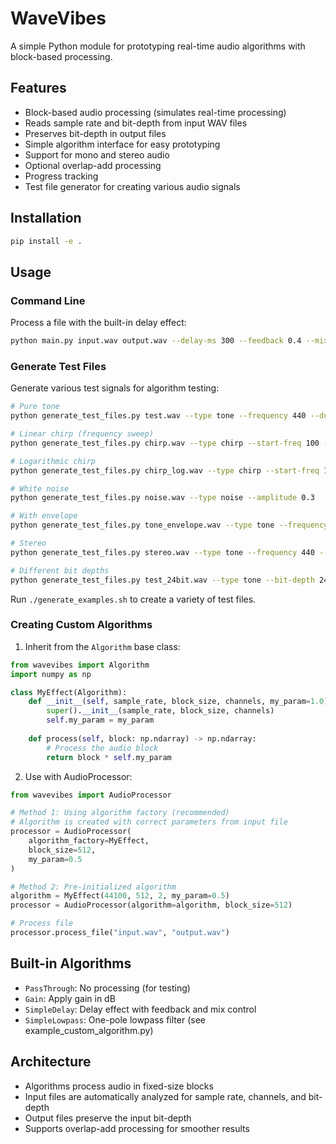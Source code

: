 # WaveVibes

A simple Python module for prototyping real-time audio algorithms with block-based processing.

## Features

- Block-based audio processing (simulates real-time processing)
- Reads sample rate and bit-depth from input WAV files
- Preserves bit-depth in output files
- Simple algorithm interface for easy prototyping
- Support for mono and stereo audio
- Optional overlap-add processing
- Progress tracking
- Test file generator for creating various audio signals

## Installation

```bash
pip install -e .
```

## Usage

### Command Line

Process a file with the built-in delay effect:

```bash
python main.py input.wav output.wav --delay-ms 300 --feedback 0.4 --mix 0.6
```

### Generate Test Files

Generate various test signals for algorithm testing:

```bash
# Pure tone
python generate_test_files.py test.wav --type tone --frequency 440 --duration 2

# Linear chirp (frequency sweep)
python generate_test_files.py chirp.wav --type chirp --start-freq 100 --end-freq 2000

# Logarithmic chirp
python generate_test_files.py chirp_log.wav --type chirp --start-freq 100 --end-freq 5000 --chirp-method logarithmic

# White noise
python generate_test_files.py noise.wav --type noise --amplitude 0.3

# With envelope
python generate_test_files.py tone_envelope.wav --type tone --frequency 880 --envelope

# Stereo
python generate_test_files.py stereo.wav --type tone --frequency 440 --channels 2

# Different bit depths
python generate_test_files.py test_24bit.wav --type tone --bit-depth 24
```

Run `./generate_examples.sh` to create a variety of test files.

### Creating Custom Algorithms

1. Inherit from the `Algorithm` base class:

```python
from wavevibes import Algorithm
import numpy as np

class MyEffect(Algorithm):
    def __init__(self, sample_rate, block_size, channels, my_param=1.0):
        super().__init__(sample_rate, block_size, channels)
        self.my_param = my_param
    
    def process(self, block: np.ndarray) -> np.ndarray:
        # Process the audio block
        return block * self.my_param
```

2. Use with AudioProcessor:

```python
from wavevibes import AudioProcessor

# Method 1: Using algorithm factory (recommended)
# Algorithm is created with correct parameters from input file
processor = AudioProcessor(
    algorithm_factory=MyEffect,
    block_size=512,
    my_param=0.5
)

# Method 2: Pre-initialized algorithm
algorithm = MyEffect(44100, 512, 2, my_param=0.5)
processor = AudioProcessor(algorithm=algorithm, block_size=512)

# Process file
processor.process_file("input.wav", "output.wav")
```

## Built-in Algorithms

- `PassThrough`: No processing (for testing)
- `Gain`: Apply gain in dB
- `SimpleDelay`: Delay effect with feedback and mix control
- `SimpleLowpass`: One-pole lowpass filter (see example_custom_algorithm.py)

## Architecture

- Algorithms process audio in fixed-size blocks
- Input files are automatically analyzed for sample rate, channels, and bit-depth
- Output files preserve the input bit-depth
- Supports overlap-add processing for smoother results